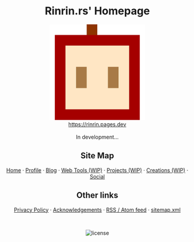 <h1 align="center">Rinrin.rs' Homepage</h1>

<p align="center">
	<img src="static/images/logos/rinrin/logo.svg" alt="logo" width="256" />
	<br />
	<a href="https://rinrin.pages.dev">https://rinrin.pages.dev</a>
	<br /><br />
	In development...
</p>

<h2 align="center">Site Map</h2>

<p align="center">
	<a href="https://rinrin.pages.dev">Home</a> &middot;
	<a href="https://rinrin.pages.dev/profile">Profile</a> &middot;
	<a href="https://rinrin.pages.dev/blog">Blog</a> &middot;
	<a href="https://rinrin.pages.dev/tools">Web Tools (WIP)</a> &middot;
	<a href="https://rinrin.pages.dev/projects">Projects (WIP)</a> &middot;
	<a href="https://rinrin.pages.dev/creations">Creations (WIP)</a> &middot;
	<a href="https://rinrin.pages.dev/social">Social</a>
</p>


<h2 align="center">Other links</h2>

<p align="center">
	<a href="https://rinrin.pages.dev/privacy">Privacy Policy</a> &middot;
	<a href="https://rinrin.pages.dev/acknowledgements">Acknowledgements</a> &middot;
	<a href="https://rinrin.pages.dev/feed">RSS / Atom feed</a> &middot;
	<a href="https://rinrin.pages.dev/sitemap.xml">sitemap.xml</a>
</p>

<br />

<p align="center">
	<img src="https://img.shields.io/github/license/Rinrin0413/rinrin0413.github.io?color=%23BD0102&style=for-the-badge" alt="license">
</p>
